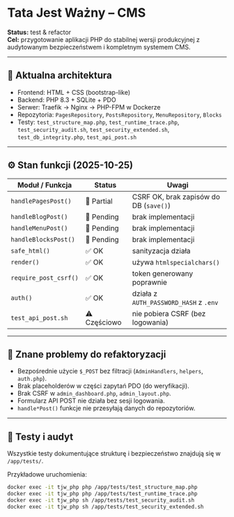 # Tata Jest Ważny – CMS

**Status:** test & refactor  
**Cel:** przygotowanie aplikacji PHP do stabilnej wersji produkcyjnej z audytowanym bezpieczeństwem i kompletnym systemem CMS.

---

## 🧩 Aktualna architektura
- Frontend: HTML + CSS (bootstrap-like)  
- Backend: PHP 8.3 + SQLite + PDO  
- Serwer: Traefik → Nginx → PHP-FPM w Dockerze  
- Repozytoria: `PagesRepository`, `PostsRepository`, `MenuRepository`, `Blocks`  
- Testy: `test_structure_map.php`, `test_runtime_trace.php`, `test_security_audit.sh`, `test_security_extended.sh`, `test_db_integrity.php`, `test_api_post.sh`

---

## ⚙️ Stan funkcji (2025-10-25)

| Moduł / Funkcja | Status | Uwagi |
|------------------|---------|--------|
| `handlePagesPost()` | 🚧 Partial | CSRF OK, brak zapisów do DB (`save()`) |
| `handleBlogPost()` | 🚧 Pending | brak implementacji |
| `handleMenuPost()` | 🚧 Pending | brak implementacji |
| `handleBlocksPost()` | 🚧 Pending | brak implementacji |
| `safe_html()` | ✅ OK | sanityzacja działa |
| `render()` | ✅ OK | używa `htmlspecialchars()` |
| `require_post_csrf()` | ✅ OK | token generowany poprawnie |
| `auth()` | ✅ OK | działa z `AUTH_PASSWORD_HASH` z `.env` |
| `test_api_post.sh` | ⚠️ Częściowo | nie pobiera CSRF (bez logowania) |

---

## 🧠 Znane problemy do refaktoryzacji
- Bezpośrednie użycie `$_POST` bez filtracji (`AdminHandlers`, `helpers`, `auth.php`).  
- Brak placeholderów w części zapytań PDO (do weryfikacji).  
- Brak CSRF w `admin_dashboard.php`, `admin_layout.php`.  
- Formularz API POST nie działa bez sesji logowania.  
- `handle*Post()` funkcje nie przesyłają danych do repozytoriów.  

---

## 🧪 Testy i audyt
Wszystkie testy dokumentujące strukturę i bezpieczeństwo znajdują się w `/app/tests/`.

Przykładowe uruchomienia:
```bash
docker exec -it tjw_php php /app/tests/test_structure_map.php
docker exec -it tjw_php php /app/tests/test_runtime_trace.php
docker exec -it tjw_php sh /app/tests/test_security_audit.sh
docker exec -it tjw_php sh /app/tests/test_security_extended.sh

